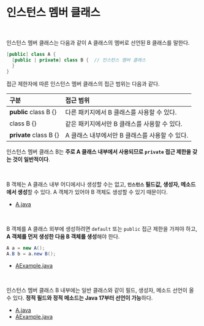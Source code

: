 # 인스턴스 멤버 클래스
<br/>

인스턴스 멤버 클래스는 다음과 같이 A 클래스의 멤버로 선언된 B 클래스를 말한다.
```java
[public] class A {
  [public | private] class B {  // 인스턴스 멤버 클래스
  }
}
```
접근 제한자에 따른 인스턴스 멤버 클래스의 접근 범위는 다음과 같다.

|구분|접근 범위|
|:---|:---|
|**public** class B {}|다른 패키지에서 B 클래스를 사용할 수 있다.|
|class B {}|같은 패키지에서만 B 클래스를 사용할 수 있다.|
|**private** class B {}|A 클래스 내부에서만 B 클래스를 사용할 수 있다.|

인스턴스 멤버 클래스 B는 **주로 A 클래스 내부에서 사용되므로 `private` 접근 제한을 갖는 것이 일반적이다**.

<br/>

B 객체는 A 클래스 내부 어디에서나 생성할 수는 없고, **`인스턴스` 필드값, 생성자, 메소드에서 생성**할 수 있다. A 객체가 있어야 B 객체도 생성할 수 있기 때문이다.

- [A.java](https://github.com/silxbro/java/blob/main/src/thisisjava/ch09/sec02/exam01/A.java)

<br/>

B 객체를 A 클래스 외부에 생성하려면 `default` 또는 `public` 접근 제한을 가져야 하고, **A 객체를 먼저 생성한 다음 B 객체를 생성**해야 한다.
```java
A a = new A();
A.B b = a.new B();
```
- [AExample.java](https://github.com/silxbro/java/blob/main/src/thisisjava/ch09/sec02/exam01/AExample.java)

<br/>

인스턴스 멤버 클래스 B 내부에는 일반 클래스와 같이 필드, 생성자, 메소드 선언이 올 수 있다. **정적 필드와 정적 메소드는 Java 17부터 선언이 가능**하다.
- [A.java](https://github.com/silxbro/java/blob/main/src/thisisjava/ch09/sec02/exam02/A.java)
- [AExample.java](https://github.com/silxbro/java/blob/main/src/thisisjava/ch09/sec02/exam02/AExample.java)
